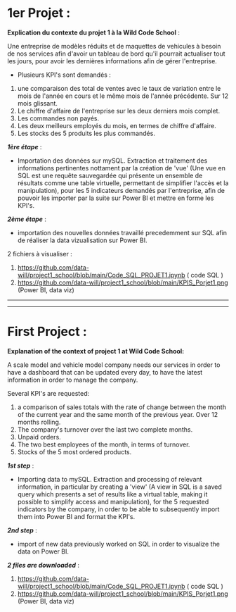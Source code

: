# 1er Projet :


**Explication du contexte du projet 1 à la Wild Code School** :

Une entreprise de modèles réduits et de maquettes de vehicules à besoin de nos services afin d'avoir un tableau de bord qu'il pourrait actualiser tout les jours, pour avoir les dernières informations afin de gérer l'entreprise.

- Plusieurs KPI's sont demandés :

1) une comparaison des total de ventes avec le taux de variation entre le mois de l'année en cours et le même mois de l'année précédente. Sur 12 mois glissant.
2) Le chiffre d'affaire de l'entreprise sur les deux derniers mois complet.
3) Les commandes non payés.
4) Les deux meilleurs employés du mois, en termes de chiffre d'affaire.
5) Les stocks des 5 produits les plus commandés.

***1ère étape*** :

- Importation des données sur mySQL. Extraction et traitement des informations pertinentes nottament par la création de 'vue' (Une vue en SQL est une requête sauvegardée qui présente un ensemble de résultats comme une table virtuelle, permettant de simplifier l'accès et la manipulation), pour les 5 indicateurs demandés par l'entreprise, afin de pouvoir les importer par la suite sur Power BI et mettre en forme les KPI's.

***2ème étape*** :

- importation des nouvelles données travaillé precedemment sur SQL afin de réaliser la data vizualisation sur Power BI.


2 fichiers à visualiser :

1) https://github.com/data-will/project1_school/blob/main/Code_SQL_PROJET1.ipynb ( code SQL )
2) https://github.com/data-will/project1_school/blob/main/KPIS_Porjet1.png (Power BI, data viz)

________________________________________________________________________________________________________________________________________________________________________________________________
________________________________________________________________________________________________________________________________________________________________________________________________

# First Project :

**Explanation of the context of project 1 at Wild Code School:**

A scale model and vehicle model company needs our services in order to have a dashboard that can be updated every day, to have the latest information in order to manage the company.

Several KPI's are requested:

1) a comparison of sales totals with the rate of change between the month of the current year and the same month of the previous year. Over 12 months rolling.
2) The company's turnover over the last two complete months.
3) Unpaid orders.
4) The two best employees of the month, in terms of turnover.
5) Stocks of the 5 most ordered products.

***1st step*** :

- Importing data to mySQL. Extraction and processing of relevant information, in particular by creating a 'view' (A view in SQL is a saved query which presents a set of results like a virtual table, making it possible to simplify access and manipulation), for the 5 requested indicators by the company, in order to be able to subsequently import them into Power BI and format the KPI's.

***2nd step*** :

- import of new data previously worked on SQL in order to visualize the data on Power BI.

***2 files are downloaded*** :

1) https://github.com/data-will/project1_school/blob/main/Code_SQL_PROJET1.ipynb ( code SQL )
2) https://github.com/data-will/project1_school/blob/main/KPIS_Porjet1.png (Power BI, data viz)
